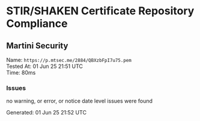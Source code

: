 # STIR/SHAKEN Certificate Repository Compliance

## Martini Security

Name: `https://p.mtsec.me/2884/QBXzbFpI7u75.pem`\
Tested At: 01 Jun 25 21:51 UTC\
Time: 80ms

### Issues

no warning, or error, or notice date level issues were found

Generated: 01 Jun 25 21:52 UTC